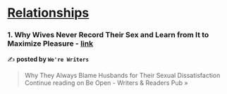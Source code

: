 
<h1><a href=https://medium.com/tag/relationships/recommended target="_blank" rel="noopener noreferrer">Relationships</a></h1>
<h3>1. Why Wives Never Record Their Sex and Learn from It to Maximize Pleasure - <a href="https://medium.com/be-open/why-wives-never-record-their-sex-and-learn-from-it-to-maximize-pleasure-288d8494478e?source=rss------relationships-5" target="_blank" rel="noopener noreferrer">link</a></h3>

✍️ **posted by `We're Writers`**

<blockquote>Why They Always Blame Husbands for Their Sexual Dissatisfaction
Continue reading on Be Open - Writers & Readers Pub »</blockquote>

